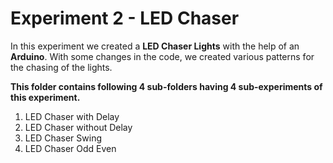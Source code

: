 # Experiment 2 - LED Chaser
In this experiment we created a **LED Chaser Lights** with the help of an **Arduino**.
With some changes in the code, we created various patterns for the chasing of the lights.

**This folder contains following 4 sub-folders having 4 sub-experiments of this experiment.**

1. LED Chaser with Delay
2. LED Chaser without Delay
3. LED Chaser Swing
4. LED Chaser Odd Even
